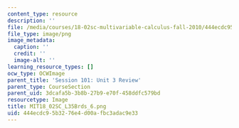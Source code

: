```yaml
---
content_type: resource
description: ''
file: /media/courses/18-02sc-multivariable-calculus-fall-2010/444ecdc95b3276e4d00afbc3adac9e33_MIT18_02SC_L35Brds_6.png
file_type: image/png
image_metadata:
  caption: ''
  credit: ''
  image-alt: ''
learning_resource_types: []
ocw_type: OCWImage
parent_title: 'Session 101: Unit 3 Review'
parent_type: CourseSection
parent_uid: 3dcafa5b-3b8b-27b9-e70f-458ddfc579bd
resourcetype: Image
title: MIT18_02SC_L35Brds_6.png
uid: 444ecdc9-5b32-76e4-d00a-fbc3adac9e33
---
```

